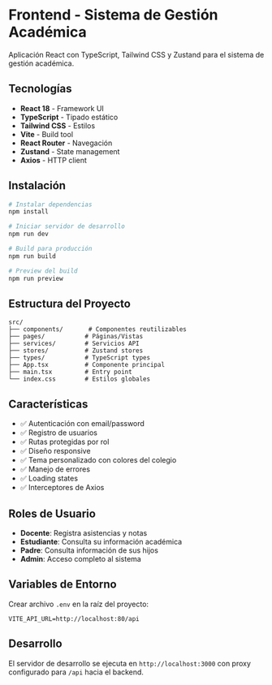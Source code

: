 # Frontend - Sistema de Gestión Académica

Aplicación React con TypeScript, Tailwind CSS y Zustand para el sistema de gestión académica.

## Tecnologías

- **React 18** - Framework UI
- **TypeScript** - Tipado estático
- **Tailwind CSS** - Estilos
- **Vite** - Build tool
- **React Router** - Navegación
- **Zustand** - State management
- **Axios** - HTTP client

## Instalación

```bash
# Instalar dependencias
npm install

# Iniciar servidor de desarrollo
npm run dev

# Build para producción
npm run build

# Preview del build
npm run preview
```

## Estructura del Proyecto

```
src/
├── components/       # Componentes reutilizables
├── pages/           # Páginas/Vistas
├── services/        # Servicios API
├── stores/          # Zustand stores
├── types/           # TypeScript types
├── App.tsx          # Componente principal
├── main.tsx         # Entry point
└── index.css        # Estilos globales
```

## Características

- ✅ Autenticación con email/password
- ✅ Registro de usuarios
- ✅ Rutas protegidas por rol
- ✅ Diseño responsive
- ✅ Tema personalizado con colores del colegio
- ✅ Manejo de errores
- ✅ Loading states
- ✅ Interceptores de Axios

## Roles de Usuario

- **Docente**: Registra asistencias y notas
- **Estudiante**: Consulta su información académica
- **Padre**: Consulta información de sus hijos
- **Admin**: Acceso completo al sistema

## Variables de Entorno

Crear archivo `.env` en la raíz del proyecto:

```env
VITE_API_URL=http://localhost:80/api
```

## Desarrollo

El servidor de desarrollo se ejecuta en `http://localhost:3000` con proxy configurado para `/api` hacia el backend.
